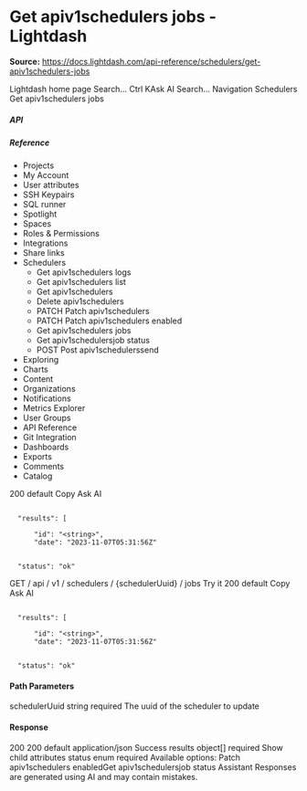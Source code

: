 # Get apiv1schedulers jobs - Lightdash

**Source:** https://docs.lightdash.com/api-reference/schedulers/get-apiv1schedulers-jobs

Lightdash home page
Search...
Ctrl KAsk AI
Search...
Navigation
Schedulers
Get apiv1schedulers jobs
##### API


##### Reference
  * Projects
  * My Account
  * User attributes
  * SSH Keypairs
  * SQL runner
  * Spotlight
  * Spaces
  * Roles & Permissions
  * Integrations
  * Share links
  * Schedulers
    * Get apiv1schedulers logs
    * Get apiv1schedulers list
    * Get apiv1schedulers
    * Delete apiv1schedulers
    * PATCH
Patch apiv1schedulers
    * PATCH
Patch apiv1schedulers enabled
    * Get apiv1schedulers jobs
    * Get apiv1schedulersjob status
    * POST
Post apiv1schedulerssend
  * Exploring
  * Charts
  * Content
  * Organizations
  * Notifications
  * Metrics Explorer
  * User Groups
  * API Reference
  * Git Integration
  * Dashboards
  * Exports
  * Comments
  * Catalog


200
default
Copy
Ask AI
```

  "results": [

      "id": "<string>",
      "date": "2023-11-07T05:31:56Z"


  "status": "ok"

```

GET
/
api
/
v1
/
schedulers
/
{schedulerUuid}
/
jobs
Try it
200
default
Copy
Ask AI
```

  "results": [

      "id": "<string>",
      "date": "2023-11-07T05:31:56Z"


  "status": "ok"

```

#### Path Parameters
schedulerUuid
string
required
The uuid of the scheduler to update
#### Response
200
200 default
application/json
Success
results
object[]
required
Show child attributes
status
enum<string>
required
Available options: 
Patch apiv1schedulers enabledGet apiv1schedulersjob status
Assistant
Responses are generated using AI and may contain mistakes.


